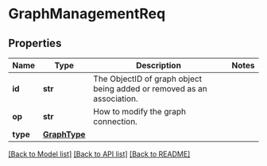 # GraphManagementReq

## Properties
Name | Type | Description | Notes
------------ | ------------- | ------------- | -------------
**id** | **str** | The ObjectID of graph object being added or removed as an association. | 
**op** | **str** | How to modify the graph connection. | 
**type** | [**GraphType**](GraphType.md) |  | 

[[Back to Model list]](../README.md#documentation-for-models) [[Back to API list]](../README.md#documentation-for-api-endpoints) [[Back to README]](../README.md)


